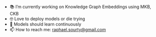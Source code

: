 - 📚 I’m currently working on Knowledge Graph Embeddings using MKB, CKB
- 🤓 Love to deploy models or die trying
- 🤖 Models should learn continuously
- 📫 How to reach me: raphael.sourty@gmail.com
